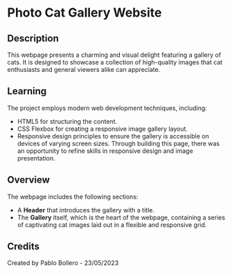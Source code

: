 # Photo Cat Gallery Website

## Description

This webpage presents a charming and visual delight featuring a gallery of cats. It is designed to showcase a collection of high-quality images that cat enthusiasts and general viewers alike can appreciate.

## Learning

The project employs modern web development techniques, including:
- HTML5 for structuring the content.
- CSS Flexbox for creating a responsive image gallery layout.
- Responsive design principles to ensure the gallery is accessible on devices of varying screen sizes.
Through building this page, there was an opportunity to refine skills in responsive design and image presentation.

## Overview

The webpage includes the following sections:
- A **Header** that introduces the gallery with a title.
- The **Gallery** itself, which is the heart of the webpage, containing a series of captivating cat images laid out in a flexible and responsive grid.

## Credits

Created by Pablo Bollero - 23/05/2023

